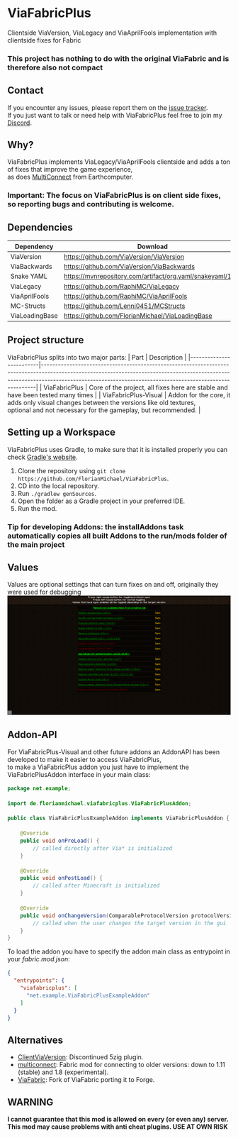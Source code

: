 # ViaFabricPlus
Clientside ViaVersion, ViaLegacy and ViaAprilFools implementation with clientside fixes for Fabric
### This project has nothing to do with the original ViaFabric and is therefore also not compact

## Contact
If you encounter any issues, please report them on the
[issue tracker](https://github.com/FlorianMichael/ViaFabricPlus/issues).  
If you just want to talk or need help with ViaFabricPlus feel free to join my
[Discord](https://discord.gg/BwWhCHUKDf).

## Why?
ViaFabricPlus implements ViaLegacy/ViaAprilFools clientside and adds a ton of fixes that improve the game experience, <br>
as does [MultiConnect](https://github.com/Earthcomputer/multiconnect) from Earthcomputer.
### Important: The focus on ViaFabricPlus is on client side fixes, so reporting bugs and contributing is welcome.

## Dependencies

| Dependency     | Download                                                   |
|----------------|------------------------------------------------------------|
| ViaVersion     | https://github.com/ViaVersion/ViaVersion                   |
| ViaBackwards   | https://github.com/ViaVersion/ViaBackwards                 |
| Snake YAML     | https://mvnrepository.com/artifact/org.yaml/snakeyaml/1.33 |
| ViaLegacy      | https://github.com/RaphiMC/ViaLegacy                       |
| ViaAprilFools  | https://github.com/RaphiMC/ViaAprilFools                   |
| MC-Structs     | https://github.com/Lenni0451/MCStructs                     |
| ViaLoadingBase | https://github.com/FlorianMichael/ViaLoadingBase           |

## Project structure
ViaFabricPlus splits into two major parts:
| Part                    | Description                                                                                                                                                                                                                            |
|-------------------------|----------------------------------------------------------------------------------------------------------------------------------------------------------------------------------------------------------------------------------------|
| ViaFabricPlus           | Core of the project, all fixes here are stable and have been tested many times                                                                                                                                                         |
| ViaFabricPlus-Visual    | Addon for the core, it adds only visual changes between the versions like old textures, <br>optional and not necessary for the gameplay, but recommended.                                                                              |

## Setting up a Workspace
ViaFabricPlus uses Gradle, to make sure that it is installed properly you can check [Gradle's website](https://gradle.org/install/).
1. Clone the repository using `git clone https://github.com/FlorianMichael/ViaFabricPlus`.
2. CD into the local repository.
3. Run `./gradlew genSources`.
4. Open the folder as a Gradle project in your preferred IDE.
5. Run the mod.

### Tip for developing Addons: the installAddons task automatically copies all built Addons to the run/mods folder of the main project

## Values
Values are optional settings that can turn fixes on and off, originally they were used for debugging<br>
![](/image/values.png)

## Addon-API
For ViaFabricPlus-Visual and other future addons an AddonAPI has been developed to make it easier to access ViaFabricPlus, <br>
to make a ViaFabricPlus addon you just have to implement the ViaFabricPlusAddon interface in your main class:
```java
package net.example;

import de.florianmichael.viafabricplus.ViaFabricPlusAddon;

public class ViaFabricPlusExampleAddon implements ViaFabricPlusAddon {
    
    @Override
    public void onPreLoad() {
        // called directly after Via* is initialized
    }
    
    @Override
    public void onPostLoad() {
        // called after Minecraft is initialized
    }
    
    @Override
    public void onChangeVersion(ComparableProtocolVersion protocolVersion) {
        // called when the user changes the target version in the gui
    }
}
```
To load the addon you have to specify the addon main class as entrypoint in your *fabric.mod.json*:
```json
{
  "entrypoints": {
    "viafabricplus": [
      "net.example.ViaFabricPlusExampleAddon"
    ]
  }
}
```

## Alternatives
- [ClientViaVersion](https://github.com/Gerrygames/ClientViaVersion): Discontinued 5zig plugin.
- [multiconnect](https://www.curseforge.com/minecraft/mc-mods/multiconnect): Fabric mod for connecting to older
  versions: down to 1.11 (stable) and 1.8 (experimental).
- [ViaFabric](https://www.curseforge.com/minecraft/mc-mods/viafabric): Fork of ViaFabric porting it to Forge.

## WARNING
**I cannot guarantee that this mod is allowed on every (or even any) server. This mod may cause problems with anti cheat
plugins. USE AT OWN RISK**
